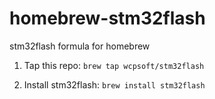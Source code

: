 homebrew-stm32flash
===================

stm32flash formula for homebrew

1. Tap this repo: `brew tap wcpsoft/stm32flash`

2. Install stm32flash: `brew install stm32flash`
